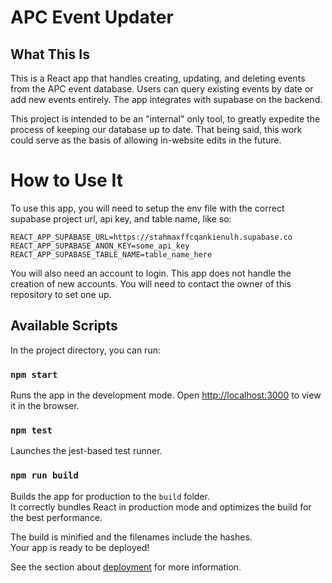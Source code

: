 # APC Event Updater

## What This Is

This is a React app that handles creating, updating, and deleting events from the APC event database. Users can query existing events by date or add new events entirely. The app integrates with supabase on the backend.

This project is intended to be an "internal" only tool, to greatly expedite the process of keeping our database up to date. That being said, this work could serve as the basis of allowing in-website edits in the future.

# How to Use It

To use this app, you will need to setup the env file with the correct supabase project url, api key, and table name, like so:

```
REACT_APP_SUPABASE_URL=https://stahmaxffcqankienulh.supabase.co
REACT_APP_SUPABASE_ANON_KEY=some_api_key
REACT_APP_SUPABASE_TABLE_NAME=table_name_here
```

You will also need an account to login. This app does not handle the creation of new accounts. You will need to contact the owner of this repository to set one up.

## Available Scripts

In the project directory, you can run:

### `npm start`

Runs the app in the development mode.
Open [http://localhost:3000](http://localhost:3000) to view it in the browser.

### `npm test`

Launches the jest-based test runner.

### `npm run build`

Builds the app for production to the `build` folder.\
It correctly bundles React in production mode and optimizes the build for the best performance.

The build is minified and the filenames include the hashes.\
Your app is ready to be deployed!

See the section about [deployment](https://facebook.github.io/create-react-app/docs/deployment) for more information.

